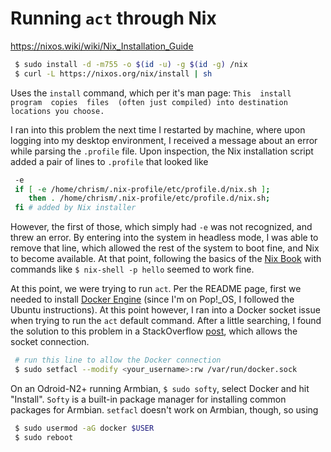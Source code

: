 # Running `act` through Nix
https://nixos.wiki/wiki/Nix_Installation_Guide

```sh
 $ sudo install -d -m755 -o $(id -u) -g $(id -g) /nix
 $ curl -L https://nixos.org/nix/install | sh
```

Uses the `install` command, which per it's man page: `This  install  program  copies  files  (often just compiled) into destination locations you choose.`

I ran into this problem the next time I restarted by machine, where upon logging into my desktop environment, I received a message about an error while parsing the `.profile` file. Upon inspection, the Nix installation script added a pair of lines to `.profile` that looked like

```sh
 -e 
 if [ -e /home/chrism/.nix-profile/etc/profile.d/nix.sh ]; 
    then . /home/chrism/.nix-profile/etc/profile.d/nix.sh; 
 fi # added by Nix installer
```

However, the first of those, which simply had `-e` was not recognized, and threw an error. By entering into the system in headless mode, I was able to remove that line, which allowed the rest of the system to boot fine, and Nix to become available. At that point, following the basics of the [Nix Book](https://nixos.org/manual/nix/stable/quick-start.html) with commands like `$ nix-shell -p hello` seemed to work fine. 

At this point, we were trying to run `act`. Per the README page, first we needed to install [Docker Engine](https://docs.docker.com/engine/install/ubuntu/) (since I'm on Pop!_OS, I followed the Ubuntu instructions). At this point however, I ran into a Docker socket issue when trying to run the `act` default command. After a little searching, I found the solution to this problem in a StackOverflow [post](https://stackoverflow.com/questions/51342810/how-to-fix-dial-unix-var-run-docker-sock-connect-permission-denied-when-gro), which allows the socket connection. 
```sh
 # run this line to allow the Docker connection
 $ sudo setfacl --modify <your_username>:rw /var/run/docker.sock
```

On an Odroid-N2+ running Armbian, `$ sudo softy`, select Docker and hit "Install". `Softy` is a built-in package manager for installing common packages for Armbian. `setfacl` doesn't work on Armbian, though, so using
```sh
 $ sudo usermod -aG docker $USER
 $ sudo reboot
```